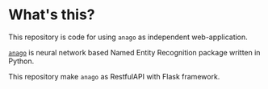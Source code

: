 # What's this?

This repository is code for using `anago` as independent web-application.

[`anago`](https://github.com/Hironsan/anago) is neural network based Named Entity Recognition package written in Python.

This repository make `anago` as RestfulAPI with Flask framework.

 
